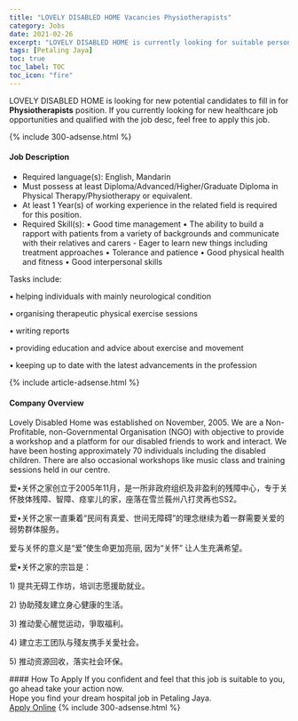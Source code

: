 ```yaml
---
title: "LOVELY DISABLED HOME Vacancies Physiotherapists" 
category: Jobs 
date: 2021-02-26 
excerpt: "LOVELY DISABLED HOME is currently looking for suitable person to fill in the Physiotherapists which positioned at Petaling Jaya" 
tags: [Petaling Jaya] 
toc: true 
toc_label: TOC 
toc_icon: "fire" 
--- 
```


<p>LOVELY DISABLED HOME is looking for new potential candidates to fill in for <b>Physiotherapists</b> position. If you currently looking for new healthcare job opportunities and qualified with the job desc, feel free to apply this job.
</p>{% include 300-adsense.html %} 
<div><div><h4>Job Description</h4></div><div><div><span><div><ul><li>Required language(s):&#160;English, Mandarin</li><li>Must possess at least Diploma/Advanced/Higher/Graduate Diploma in Physical Therapy/Physiotherapy or equivalent.</li><li>At least 1&#160;Year(s) of working experience in the related field is required for this position.</li><li>Required Skill(s): &#8226; Good time management &#8226; The ability to build a rapport with patients from a variety of backgrounds and communicate with their relatives and carers - Eager to learn new things including treatment approaches &#8226; Tolerance and patience &#8226; Good physical health and fitness &#8226; Good interpersonal skills</li></ul><p>Tasks&#160;include:</p><p>&#8226; helping individuals with mainly neurological condition</p><p>&#8226; organising therapeutic physical exercise sessions</p><p>&#8226; writing reports</p><p>&#8226; providing education and advice about exercise and movement</p><p>&#8226; keeping up to date with the latest advancements in the profession</p></div></span></div></div></div> 
{% include article-adsense.html %} 
<div><div><h4>Company Overview</h4></div><div><div><span><div><p>Lovely Disabled Home was established on November, 2005. We are a Non-Profitable, non-Governmental Organisation (NGO) with objective to provide a workshop and a platform for our disabled friends to work and interact. We have been hosting approximately 70 individuals including the disabled children. There are also occasional workshops like music class and training sessions held in our centre.</p><p>&#29233;&#8226;&#20851;&#24576;&#20043;&#23478;&#21019;&#31435;&#20110;2005&#24180;11&#26376;&#65292;&#26159;&#19968;&#25152;&#38750;&#25919;&#24220;&#32452;&#32455;&#21450;&#38750;&#30408;&#21033;&#30340;&#27531;&#38556;&#20013;&#24515;&#65292;&#19987;&#20110;&#20851;&#24576;&#32930;&#20307;&#27531;&#38556;&#12289;&#26234;&#38556;&#12289;&#30153;&#25371;&#20799;&#30340;&#23478;&#65292;&#24231;&#33853;&#22312;&#38634;&#20848;&#33706;&#24030;&#20843;&#25171;&#28789;&#20877;&#20063;SS2&#12290;</p><p>&#29233;&#8226;&#20851;&#24576;&#20043;&#23478;&#19968;&#30452;&#31177;&#30528;&#8220;&#27665;&#38388;&#26377;&#30495;&#29233;&#12289;&#19990;&#38388;&#26080;&#38556;&#30861;&#8221;&#30340;&#29702;&#24565;&#32487;&#32493;&#20026;&#30528;&#19968;&#32676;&#38656;&#35201;&#20851;&#29233;&#30340;&#24369;&#21183;&#32676;&#20307;&#26381;&#21153;&#12290;</p><p>&#29233;&#19982;&#20851;&#24576;&#30340;&#24847;&#20041;&#26159;&#8220;&#29233;&#8221;&#20351;&#29983;&#21629;&#26356;&#21152;&#20142;&#20029;, &#22240;&#20026;&#8220;&#20851;&#24576;&#8221; &#35753;&#20154;&#29983;&#20805;&#28385;&#24076;&#26395;&#12290;</p><p>&#29233;&#8226;&#20851;&#24576;&#20043;&#23478;&#30340;&#23447;&#26088;&#26159;&#65306;</p><p>1) &#25552;&#20849;&#26080;&#30861;&#24037;&#20316;&#22346;&#65292;&#22521;&#35757;&#24535;&#24895;&#25588;&#21161;&#23601;&#19994;&#12290;</p><p>2) &#21327;&#21161;&#27544;&#21451;&#24314;&#31435;&#36523;&#24515;&#20581;&#24247;&#30340;&#29983;&#27963;&#12290;</p><p>3) &#25512;&#21160;&#24859;&#24515;&#37266;&#35273;&#36816;&#21160;&#65292;&#29229;&#21462;&#31119;&#21033;&#12290;</p><p>4) &#24314;&#31435;&#24535;&#24037;&#22242;&#38431;&#19982;&#27544;&#21451;&#25658;&#25163;&#20851;&#24859;&#31038;&#20250;&#12290;</p><p>5) &#25512;&#21160;&#36164;&#28304;&#22238;&#25910;&#65292;&#33853;&#23454;&#31038;&#20250;&#29615;&#20445;&#12290;</p></div></span></div></div></div> 
#### How To Apply 
If you confident and feel that this job is suitable to you, go ahead take your action now. <br/> 
Hope you find your dream hospital job in Petaling Jaya. <br/> 
<a href="https://www.jobstreet.com.my/en/job/physiotherapists-4491517?jobId=jobstreet-my-job-4491517" class="btn btn--warning" target="_blank" rel="nofollow noopenner">Apply Online</a> 
{% include 300-adsense.html %} 